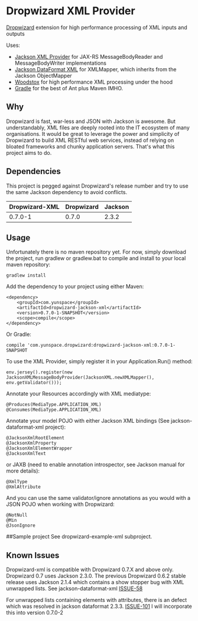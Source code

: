 # Dropwizard XML Provider
[Dropwizard](https://github.com/dropwizard/dropwizard) extension for high performance processing of XML inputs and outputs

Uses:
* [Jackson XML Provider](https://github.com/FasterXML/jackson-jaxrs-xml-provider) for JAX-RS MessageBodyReader and MessageBodyWriter implementations
* [Jackson DataFormat XML](https://github.com/FasterXML/jackson-dataformat-xml) for XMLMapper, which inherits from the Jackson ObjectMapper
* [Woodstox](http://wiki.fasterxml.com/WoodstoxHome) for high performance XML processing under the hood
* [Gradle](http://www.gradle.org/) for the best of Ant plus Maven IMHO.

## Why
Dropwizard is fast, war-less and JSON with Jackson is awesome. But understandably, XML files are deeply rooted into the IT ecosystem of many organisations. It would be great to leverage the power and simplicity of Dropwizard to build XML RESTful web services, instead of relying on bloated frameworks and chunky application servers. That's what this project aims to do.

## Dependencies
This project is pegged against Dropwizard's release number and try to use the same Jackson dependency to avoid conflicts.

| Dropwizard-XML  | Dropwizard   | Jackson   |
| --------------- | ------------ | --------- |
| 0.7.0-1         | 0.7.0        | 2.3.2     |

## Usage
Unfortunately there is no maven repository yet. For now, simply download the project, run gradlew or gradlew.bat to compile and install to your local maven repository:

    gradlew install

Add the dependency to your project using either Maven:

    <dependency>
        <groupId>com.yunspace</groupId>
        <artifactId>dropwizard-jackson-xml</artifactId>
        <version>0.7.0-1-SNAPSHOT</version>
        <scope>compile</scope>
    </dependency>

Or Gradle:

    compile 'com.yunspace.dropwizard:dropwizard-jackson-xml:0.7.0-1-SNAPSHOT

To use the XML Provider, simply register it in your Application.Run() method:

    env.jersey().register(new JacksonXMLMessageBodyProvider(JacksonXML.newXMLMapper(), env.getValidator()));

Annotate your Resources accordingly with XML mediatype:

    @Produces(MediaType.APPLICATION_XML)
    @Consumes(MediaType.APPLICATION_XML)

Annotate your model POJO with either Jackson XML bindings (See jackson-dataformat-xml project):

    @JacksonXmlRootElement
    @JacksonXmlProperty
    @JacksonXmlElementWrapper
    @JacksonXmlText

or JAXB (need to enable annotation introspector, see Jackson manual for more details):

    @XmlType
    @XmlAttribute

And you can use the same validator/ignore annotations as you would with a JSON POJO when working with Dropwizard:

    @NotNull
    @Min
    @JsonIgnore

##Sample project
See dropwizard-example-xml subproject.

## Known Issues
Dropwizard-xml is compatible with Dropwizard 0.7.X and above only. Dropwizard 0.7 uses Jackson 2.3.0. The previous Dropwizard 0.6.2 stable release uses Jackson 2.1.4 which contains a show stopper bug with XML unwrapped lists. See jackson-dataformat-xml
[ISSUE-58](https://github.com/FasterXML/jackson-dataformat-xml/issues/58)

For unwrapped lists containing elements with attributes, there is an defect which was resolved in jackson dataformat 2.3.3.
[ISSUE-101](https://github.com/FasterXML/jackson-dataformat-xml/issues/101) I will incorporate this into version 0.7.0-2